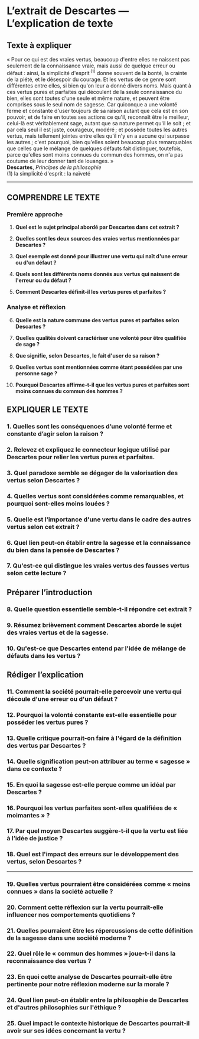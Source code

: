 # L’extrait de Descartes — L’explication de texte

## Texte à expliquer
« Pour ce qui est des vraies vertus, beaucoup d'entre elles ne naissent pas seulement de la connaissance vraie, mais aussi de quelque erreur ou défaut : ainsi, la simplicité d'esprit <sup>(1)</sup> donne souvent de la bonté, la crainte de la piété, et le désespoir du courage. Et les vertus de ce genre sont différentes entre elles, si bien qu'on leur a donné divers noms. Mais quant à ces vertus pures et parfaites qui découlent de la seule connaissance du bien, elles sont toutes d'une seule et même nature, et peuvent être comprises sous le seul nom de sagesse. Car quiconque a une volonté ferme et constante d'user toujours de sa raison autant que cela est en son pouvoir, et de faire en toutes ses actions ce qu'il, reconnaît être le meilleur, celui-là est véritablement sage, autant que sa nature permet qu'il le soit ; et par cela seul il est juste, courageux, modéré ; et possède toutes les autres vertus, mais tellement jointes entre elles qu'il n'y en a aucune qui surpasse les autres ; c'est pourquoi, bien qu'elles soient beaucoup plus remarquables que celles que le mélange de quelques défauts fait distinguer, toutefois, parce qu'elles sont moins connues du commun des hommes, on n'a pas coutume de leur donner tant de louanges. »  
**Descartes**, *Principes de la philosophie*  
(1) la simplicité d'esprit : la naïveté

---

## COMPRENDRE LE TEXTE

### Première approche

1. **Quel est le sujet principal abordé par Descartes dans cet extrait ?**

2. **Quelles sont les deux sources des vraies vertus mentionnées par Descartes ?** 

3. **Quel exemple est donné pour illustrer une vertu qui naît d'une erreur ou d'un défaut ?** 

4. **Quels sont les différents noms donnés aux vertus qui naissent de l'erreur ou du défaut ?** 

5. **Comment Descartes définit-il les vertus pures et parfaites ?**

### Analyse et réflexion

6. **Quelle est la nature commune des vertus pures et parfaites selon Descartes ?** 

7. **Quelles qualités doivent caractériser une volonté pour être qualifiée de sage ?** 

8. **Que signifie, selon Descartes, le fait d'user de sa raison ?** 

9. **Quelles vertus sont mentionnées comme étant possédées par une personne sage ?** 

10. **Pourquoi Descartes affirme-t-il que les vertus pures et parfaites sont moins connues du commun des hommes ?** 

## EXPLIQUER LE TEXTE

### 1. Quelles sont les conséquences d’une volonté ferme et constante d’agir selon la raison ? 

### 2. Relevez et expliquez le connecteur logique utilisé par Descartes pour relier les vertus pures et parfaites. 

### 3. Quel paradoxe semble se dégager de la valorisation des vertus selon Descartes ? 

### 4. Quelles vertus sont considérées comme remarquables, et pourquoi sont-elles moins louées ? 

### 5. Quelle est l'importance d'une vertu dans le cadre des autres vertus selon cet extrait ? 

### 6. Quel lien peut-on établir entre la sagesse et la connaissance du bien dans la pensée de Descartes ? 

### 7. Qu'est-ce qui distingue les vraies vertus des fausses vertus selon cette lecture ? 

## Préparer l’introduction  

### 8. Quelle question essentielle semble-t-il répondre cet extrait ? 

### 9. Résumez brièvement comment Descartes aborde le sujet des vraies vertus et de la sagesse. 

### 10. Qu'est-ce que Descartes entend par l'idée de mélange de défauts dans les vertus ? 

## Rédiger l’explication

### 11. Comment la société pourrait-elle percevoir une vertu qui découle d'une erreur ou d'un défaut ? 

### 12. Pourquoi la volonté constante est-elle essentielle pour posséder les vertus pures ? 

### 13. Quelle critique pourrait-on faire à l'égard de la définition des vertus par Descartes ? 

### 14. Quelle signification peut-on attribuer au terme « sagesse » dans ce contexte ? 

### 15. En quoi la sagesse est-elle perçue comme un idéal par Descartes ?

### 16. Pourquoi les vertus parfaites sont-elles qualifiées de « moimantes » ? 

### 17. Par quel moyen Descartes suggère-t-il que la vertu est liée à l’idée de justice ? 

### 18. Quel est l'impact des erreurs sur le développement des vertus, selon Descartes ? 

---

### 19. Quelles vertus pourraient être considérées comme « moins connues » dans la société actuelle ? 

### 20. Comment cette réflexion sur la vertu pourrait-elle influencer nos comportements quotidiens ? 

### 21. Quelles pourraient être les répercussions de cette définition de la sagesse dans une société moderne ? 

### 22. Quel rôle le « commun des hommes » joue-t-il dans la reconnaissance des vertus ? 

### 23. En quoi cette analyse de Descartes pourrait-elle être pertinente pour notre réflexion moderne sur la morale ? 

### 24. Quel lien peut-on établir entre la philosophie de Descartes et d'autres philosophies sur l'éthique ? 

### 25. Quel impact le contexte historique de Descartes pourrait-il avoir sur ses idées concernant la vertu ? 
